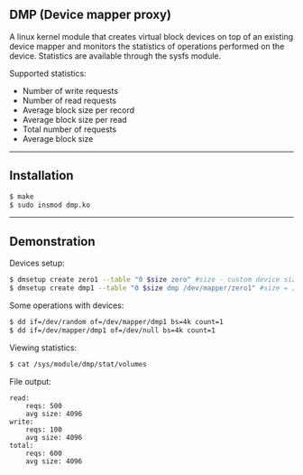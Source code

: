 ## DMP (Device mapper proxy) 


 A linux kernel module that creates virtual block devices on top of an existing device mapper and monitors the statistics of operations performed on the device. Statistics are available through the sysfs module. 
 
 Supported statistics:
 
+ Number of write requests
+ Number of read requests
+ Average block size per record
+ Average block size per read
+ Total number of requests
+ Average block size


---
## Installation

```sh
$ make
$ sudo insmod dmp.ko
```
--- 
## Demonstration
Devices setup:
```sh
$ dmsetup create zero1 --table "0 $size zero" #size - custom device size in pages
$ dmsetup create dmp1 --table "0 $size dmp /dev/mapper/zero1" #size = /dev/mapper/zero1 size
```

Some operations with devices:
```sh
$ dd if=/dev/random of=/dev/mapper/dmp1 bs=4k count=1
$ dd if=/dev/mapper/dmp1 of=/dev/null bs=4k count=1
```

Viewing statistics:
```sh
$ cat /sys/module/dmp/stat/volumes
```
File output:
```
read:
    reqs: 500
    avg size: 4096
write:
    reqs: 100
    avg size: 4096
total:
    reqs: 600  
    avg size: 4096
```